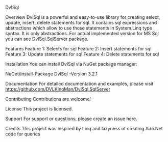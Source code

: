 DvlSql


Overview
DvlSql is a powerful and easy-to-use library for creating select, update, insert, delete statements for sql. It contains sql expressions and abstractions which allow to use those statements in System.Linq type syntax. It is only abstractions. For actual implemented version for MS Sql you can see DvlSql.SqlServer package.

Features
Feature 1: Selects for sql
Feature 2: Insert statements for sql
Feature 3: Update statements for sql
Feature 4: Delete statements for sql

Installation
You can install DvlSql via NuGet package manager:

NuGet\Install-Package DvlSql -Version 3.2.1

Documentation
For detailed documentation and examples, please visit https://github.com/DVLKinoMan/DvlSql.SqlServer

Contributing
Contributions are welcome! 

License
This project is licensed.

Support
For support or questions, please create an issue here.

Credits
This project was inspired by Linq and lazyness of creating Ado.Net code for queries